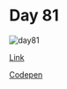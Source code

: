 # Day 81

![day81](https://user-images.githubusercontent.com/41617388/99811686-d724ec80-2b88-11eb-9c53-1b17061a4857.gif)

[Link](https://100dayscss.com/?dayIndex=80)

[Codepen](https://codepen.io/forbid403/pen/abZgbRd)